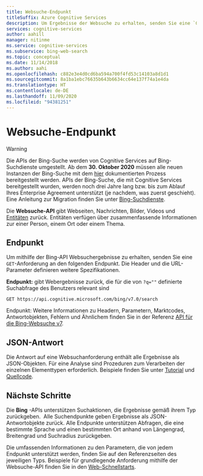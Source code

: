 ```yaml
---
title: Websuche-Endpunkt
titleSuffix: Azure Cognitive Services
description: Um Ergebnisse der Websuche zu erhalten, senden Sie eine `GET`-Anforderung an den folgenden Endpunkt. Die Header und die URL-Parameter definieren weitere Spezifikationen.
services: cognitive-services
author: aahill
manager: nitinme
ms.service: cognitive-services
ms.subservice: bing-web-search
ms.topic: conceptual
ms.date: 11/14/2018
ms.author: aahi
ms.openlocfilehash: c882e3e4d0cd6ba594a700f4fd53c14103a8d1d1
ms.sourcegitcommit: 8a1ba1ebc76635b643b6634cc64e137f74a1e4da
ms.translationtype: HT
ms.contentlocale: de-DE
ms.lasthandoff: 11/09/2020
ms.locfileid: "94381251"
---
```

# <a name="web-search-endpoint"></a>Websuche-Endpunkt

> [!WARNING]
> Die APIs der Bing-Suche werden von Cognitive Services auf Bing-Suchdienste umgestellt. Ab dem **30. Oktober 2020** müssen alle neuen Instanzen der Bing-Suche mit dem [hier](/bing/search-apis/bing-web-search/create-bing-search-service-resource) dokumentierten Prozess bereitgestellt werden.
> APIs der Bing-Suche, die mit Cognitive Services bereitgestellt wurden, werden noch drei Jahre lang bzw. bis zum Ablauf Ihres Enterprise Agreement unterstützt (je nachdem, was zuerst geschieht).
> Eine Anleitung zur Migration finden Sie unter [Bing-Suchdienste](/bing/search-apis/bing-web-search/create-bing-search-service-resource).

Die **Websuche-API** gibt Webseiten, Nachrichten, Bilder, Videos und [Entitäten](../bing-entities-search/overview.md) zurück. Entitäten verfügen über zusammenfassende Informationen zur einer Person, einem Ort oder einem Thema.

## <a name="endpoint"></a>Endpunkt

Um mithilfe der Bing-API Websuchergebnisse zu erhalten, senden Sie eine `GET`-Anforderung an den folgenden Endpunkt. Die Header und die URL-Parameter definieren weitere Spezifikationen.

**Endpunkt:** gibt Webergebnisse zurück, die für die von `?q=""` definierte Suchabfrage des Benutzers relevant sind

```http
GET https://api.cognitive.microsoft.com/bing/v7.0/search
```

Endpunkt: Weitere Informationen zu Headern, Parametern, Marktcodes, Antwortobjekten, Fehlern und Ähnlichem finden Sie in der Referenz [API für die Bing-Websuche v7](/rest/api/cognitiveservices-bingsearch/bing-web-api-v7-reference).

## <a name="response-json"></a>JSON-Antwort

Die Antwort auf eine Websuchanforderung enthält alle Ergebnisse als JSON-Objekten. Für eine Analyse sind Prozeduren zum Verarbeiten der einzelnen Elementtypen erforderlich. Beispiele finden Sie unter [Tutorial](./tutorial-bing-web-search-single-page-app.md) und [Quellcode](https://github.com/Azure-Samples/cognitive-services-REST-api-samples/tree/master/Tutorials/Bing-Web-Search).

## <a name="next-steps"></a>Nächste Schritte

Die **Bing** -APIs unterstützen Suchaktionen, die Ergebnisse gemäß ihrem Typ zurückgeben.  Alle Suchendpunkte geben Ergebnisse als JSON-Antwortobjekte zurück.  Alle Endpunkte unterstützen Abfragen, die eine bestimmte Sprache und einen bestimmten Ort anhand von Längengrad, Breitengrad und Suchradius zurückgeben.

Die umfassenden Informationen zu den Parametern, die von jedem Endpunkt unterstützt werden, finden Sie auf den Referenzseiten des jeweiligen Typs.
Beispiele für grundlegende Anforderung mithilfe der Websuche-API finden Sie in den [Web-Schnellstarts](./overview.md).